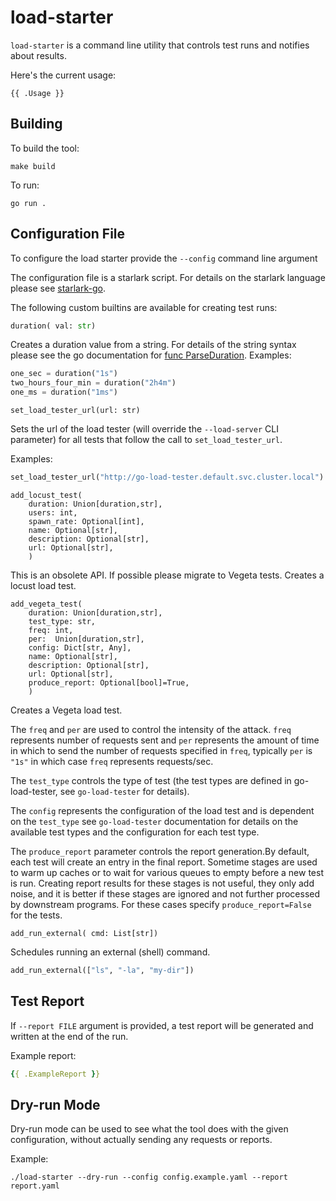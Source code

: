 # load-starter

`load-starter` is a command line utility that controls test runs and notifies about results.

Here's the current usage:

```
{{ .Usage }}
```

## Building

To build the tool:

```shell
make build
```

To run:

```shell
go run .
```

## Configuration File

To configure the load starter provide the `--config` command line argument

The configuration file is a starlark script.
For details on the starlark language please see [starlark-go](https://github.com/google/starlark-go).

The following custom builtins are available for creating test runs:

```python
duration( val: str)
```

Creates a duration value from a string. For details of the string syntax please see the go documentation
for [func ParseDuration](https://pkg.go.dev/time#ParseDuration).
Examples:

```python
one_sec = duration("1s")
two_hours_four_min = duration("2h4m")
one_ms = duration("1ms")
```

```
set_load_tester_url(url: str)
```
Sets the url of the load tester (will override the `--load-server` CLI parameter) for all tests
that follow the call to `set_load_tester_url`.

Examples:

```python
set_load_tester_url("http://go-load-tester.default.svc.cluster.local")
```

```
add_locust_test(
    duration: Union[duration,str],
    users: int,
    spawn_rate: Optional[int],
    name: Optional[str],
    description: Optional[str],
    url: Optional[str],
    )
```
This is an obsolete API. If possible please migrate to Vegeta tests.
Creates a locust load test.

```
add_vegeta_test(
    duration: Union[duration,str],
    test_type: str,
    freq: int,
    per:  Union[duration,str],
    config: Dict[str, Any],
    name: Optional[str],
    description: Optional[str],
    url: Optional[str],
    produce_report: Optional[bool]=True,
    )
```

Creates a Vegeta load test.

The `freq` and `per` are used to control the intensity of the attack. `freq` represents number of requests sent and
`per` represents the amount of time in which to send the number of requests specified in `freq`, typically `per` is
`"1s"` in which case `freq` represents requests/sec.

The `test_type` controls the type of test (the test types are defined in go-load-tester, see `go-load-tester` for details).

The `config` represents the configuration of the load test and is dependent on the `test_type` see `go-load-tester` documentation
for details on the available test types and the configuration for each test type.

The `produce_report` parameter controls the report generation.By default, each test will create an entry in the final report.
Sometime stages are used to warm up caches or to wait for various queues to empty before a new test is run. Creating report
results for these stages is not useful, they only add noise, and it is better if these stages are ignored and not further
processed by downstream programs. For these cases specify `produce_report=False` for the tests.

```
add_run_external( cmd: List[str])
```

Schedules running an external (shell) command.

```python
add_run_external(["ls", "-la", "my-dir"])
```

## Test Report

If `--report FILE` argument is provided, a test report will be generated and written at the end of the run.


Example report:

```yaml
{{ .ExampleReport }}
```

## Dry-run Mode

Dry-run mode can be used to see what the tool does with the given configuration, without actually sending any requests or reports.

Example:

```
./load-starter --dry-run --config config.example.yaml --report report.yaml
```



